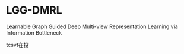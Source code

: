 # LGG-DMRL
Learnable Graph Guided Deep Multi-view Representation Learning via Information Bottleneck

tcsvt在投